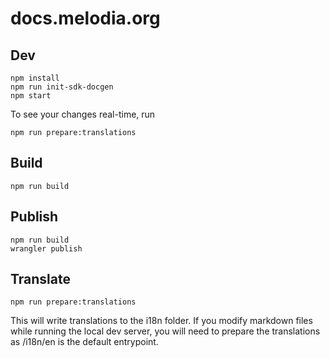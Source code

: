 # docs.melodia.org

## Dev

```
npm install
npm run init-sdk-docgen
npm start
```

To see your changes real-time, run

```
npm run prepare:translations
```

## Build

```
npm run build
```

## Publish

```
npm run build
wrangler publish
```

## Translate

```
npm run prepare:translations
```

This will write translations to the i18n folder.
If you modify markdown files while running the local dev server, you will need to prepare the translations as /i18n/en is the default entrypoint.
